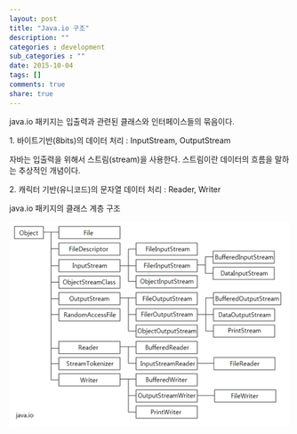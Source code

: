 ```yaml
---
layout: post
title: "Java.io 구조"
description: ""
categories : development
sub_categories : ""
date: 2015-10-04
tags: []
comments: true
share: true
---
```


  

java.io 패키지는 입출력과 관련된 클래스와 인터페이스들의 묶음이다.

1\. 바이트기반(8bits)의 데이터 처리 : InputStream, OutputStream

자바는 입출력을 위해서 스트림(stream)을 사용한다. 스트림이란 데이터의 흐름을 말하는 추상적인 개념이다.

  

2\. 캐릭터 기반(유니코드)의 문자열 데이터 처리 : Reader, Writer

  

java.io 패키지의 클래스 계층 구조

  

  

![](/assets/images/posts/196/223F6E3D56103655110058.PNG)

  

